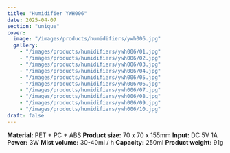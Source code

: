 ```yaml
---
title: "Humidifier YWH006"
date: 2025-04-07
section: "unique"
cover:
  image: "/images/products/humidifiers/ywh006.jpg"
  gallery:
    - "/images/products/humidifiers/ywh006/01.jpg"
    - "/images/products/humidifiers/ywh006/02.jpg"
    - "/images/products/humidifiers/ywh006/03.jpg"
    - "/images/products/humidifiers/ywh006/04.jpg"
    - "/images/products/humidifiers/ywh006/05.jpg"
    - "/images/products/humidifiers/ywh006/06.jpg"
    - "/images/products/humidifiers/ywh006/07.jpg"
    - "/images/products/humidifiers/ywh006/08.jpg"
    - "/images/products/humidifiers/ywh006/09.jpg"
    - "/images/products/humidifiers/ywh006/10.jpg"
draft: false
---
```

**Material:** PET + PC + ABS
**Product size:** 70 x 70 x 155mm
**Input:** DC 5V 1A
**Power:** 3W
**Mist volume:** 30-40ml / h
**Capacity:** 250ml
**Product weight:** 91g
